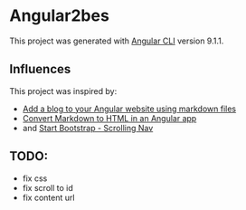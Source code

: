 # Angular2bes

This project was generated with [Angular CLI](https://github.com/angular/angular-cli) version 9.1.1.

## Influences

This project was inspired by:

- [Add a blog to your Angular website using markdown files](https://medium.com/@david.dalbusco/add-a-blog-to-your-angular-website-using-markdown-files-31cdb0627bdd)
- [Convert Markdown to HTML in an Angular app](https://ndportmann.com/client-side-markdown-to-html/)
- and [Start Bootstrap - Scrolling Nav](https://startbootstrap.com/template-overviews/scrolling-nav/)

## TODO:

- fix css
- fix scroll to id
- fix content url

